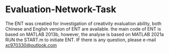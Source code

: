 # Evaluation-Network-Task
The ENT was creatied for investigation of creativity evaluation ability, both Chinese and English version of ENT are available.
the main code of ENT is based on MATLAB 2013b, however, the analyse is based on MATLAB 2021a
RUN the START.m to initiate ENT.
IF there is any question, please e-mail xc970330@outlook.com
